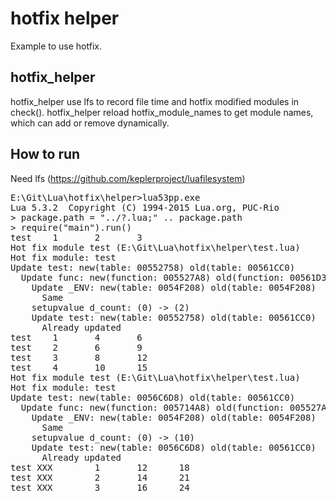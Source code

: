 # hotfix helper
Example to use hotfix.

hotfix_helper
---------------
hotfix_helper use lfs to record file time and hotfix modified modules in check().
hotfix_helper reload hotfix_module_names to get module names,
 which can add or remove dynamically.

How to run
-----------
Need lfs (https://github.com/keplerproject/luafilesystem)

<pre>
E:\Git\Lua\hotfix\helper>lua53pp.exe
Lua 5.3.2  Copyright (C) 1994-2015 Lua.org, PUC-Rio
> package.path = "../?.lua;" .. package.path
> require("main").run()
test    1       2       3
Hot fix module test (E:\Git\Lua\hotfix\helper\test.lua)
Hot fix module: test
Update test: new(table: 00552758) old(table: 00561CC0)
  Update func: new(function: 005527A8) old(function: 00561D38)
    Update _ENV: new(table: 0054F208) old(table: 0054F208)
      Same
    setupvalue d_count: (0) -> (2)
    Update test: new(table: 00552758) old(table: 00561CC0)
      Already updated
test    1       4       6
test    2       6       9
test    3       8       12
test    4       10      15
Hot fix module test (E:\Git\Lua\hotfix\helper\test.lua)
Hot fix module: test
Update test: new(table: 0056C6D8) old(table: 00561CC0)
  Update func: new(function: 005714A8) old(function: 005527A8)
    Update _ENV: new(table: 0054F208) old(table: 0054F208)
      Same
    setupvalue d_count: (0) -> (10)
    Update test: new(table: 0056C6D8) old(table: 00561CC0)
      Already updated
test XXX        1       12      18
test XXX        2       14      21
test XXX        3       16      24
</pre>
